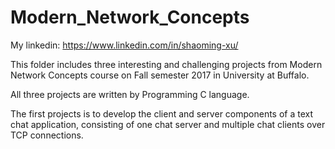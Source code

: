 # Modern_Network_Concepts
My linkedin: https://www.linkedin.com/in/shaoming-xu/

This folder includes three interesting and challenging projects from Modern Network Concepts course on Fall semester 2017 in University at Buffalo.

All three projects are written by Programming C language.

The first projects is to develop the client and server components of a text chat application, consisting of one chat server 
and multiple chat clients over TCP connections.
